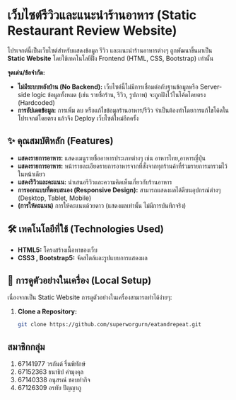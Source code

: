 # เว็บไซต์รีวิวและแนะนำร้านอาหาร (Static Restaurant Review Website)

โปรเจกต์นี้เป็นเว็บไซต์สำหรับแสดงข้อมูล รีวิว และแนะนำร้านอาหารต่างๆ ถูกพัฒนาขึ้นมาเป็น **Static Website** โดยใช้เทคโนโลยีฝั่ง Frontend (HTML, CSS, Bootstrap) เท่านั้น

**จุดเด่น/ข้อจำกัด:**
* **ไม่มีระบบหลังบ้าน (No Backend):** เว็บไซต์นี้ไม่มีการเชื่อมต่อกับฐานข้อมูลหรือ Server-side logic ข้อมูลทั้งหมด (เช่น รายชื่อร้าน, รีวิว, รูปภาพ) จะถูกฝังไว้ในโค้ดโดยตรง (Hardcoded) 
* **การอัปเดตข้อมูล:** การเพิ่ม ลบ หรือแก้ไขข้อมูลร้านอาหาร/รีวิว จำเป็นต้องทำโดยการแก้ไขโค้ดในโปรเจกต์โดยตรง แล้วจึง Deploy เว็บไซต์ใหม่อีกครั้ง

## ✨ คุณสมบัติหลัก (Features)

* **แสดงรายการอาหาร:** แสดงเมนูรายชื่ออาหารประเภทต่างๆ เช่น อาหารไทย,อาหารญี่ปุ่น
* **แสดงรายการอาหาร:** หน้ารายละเอียดรายการอาหารจากที่สั่งจากทุกร้านค้าที่ร่วมรายการมารวมไว้ในหน้าเดียว
* **แสดงรีวิวและคะแนน:** นำเสนอรีวิวและความคิดเห็นเกี่ยวกับร้านอาหาร
* **การออกแบบที่ตอบสนอง (Responsive Design):** สามารถแสดงผลได้ดีบนอุปกรณ์ต่างๆ (Desktop, Tablet, Mobile)
* **(การให้คะแนน)** การให้คะแนนด้วยดาว (แสดงผลเท่านั้น ไม่มีการบันทึกจริง)

## 🛠️ เทคโนโลยีที่ใช้ (Technologies Used)

* **HTML5:** โครงสร้างเนื้อหาของเว็บ
* **CSS3 , Bootstrap5:** จัดสไตล์และรูปแบบการแสดงผล 


## 🚀 การดูตัวอย่างในเครื่อง (Local Setup)

เนื่องจากเป็น Static Website การดูตัวอย่างในเครื่องสามารถทำได้ง่ายๆ:

1.  **Clone a Repository:**
    ```bash
    git clone https://github.com/superworgurn/eatandrepeat.git

    ```

## สมาชิกกลุ่ม
 1. 67141977 วรกันต์ รื่นพิทักษ์
 2. 67152363 ธนาธิป คำมุงคุล
 3. 67140338 อนุสรณ์ ชอบทำกิจ
 4. 67126309 อรทัย ปัญญาภู
